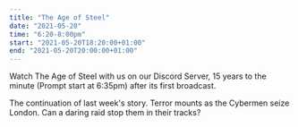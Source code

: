 ```yaml
---
title: "The Age of Steel"
date: "2021-05-20"
time: "6:20-8:00pm"
start: "2021-05-20T18:20:00+01:00"
end: "2021-05-20T20:00:00+01:00"
---
```


Watch The Age of Steel with us on our Discord Server, 15 years to the minute (Prompt start at 6:35pm) after its first broadcast.

The continuation of last week's story. Terror mounts as the Cybermen seize London. Can a daring raid stop them in their tracks?